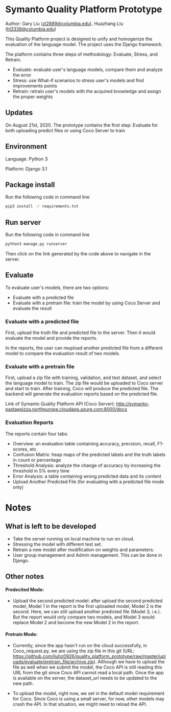 # Symanto Quality Platform Prototype

Author: Gary Liu (zl2889@columbia.edu), Huazhang Liu (hl3338@columbia.edu)

This Quality Platform project is designed to unify and homogenize the evaluation of the language model. The project uses the Django framework. 

The platform contains three steps of methodology: Evaluate, Stress, and Retrain.
* Evaluate: evaluate user's language models, compare them and analyze the error
* Stress: use What-if scenarios to stress user's models and find improvements points
* Retrain: retrain user's models with the acquired knowledge and assign the proper weights

## Updates

On August 21st, 2020. The prototype contains the first step: Evaluate for both uploading predict files or using Coco Server to train

## Environment

Language: Python 3

Platform: Django 3.1

## Package install

Run the following code in command line

```sh
pip3 install -r requirements.txt
```

## Run server

Run the following code in command line

```sh
python3 manage.py runserver
```

Then click on the link generated by the code above to navigate in the server.

## Evaluate

To evaluate user's models, there are two options:
* Evaluate with a predicted file
* Evaluate with a pretrain file: train the model by using Coco Server and evaluate the result

### Evaluate with a predicted file

First, upload the truth file and predicted file to the server. Then it would evaluate the model and provide the reports. 

In the reports, the user can reupload another predicted file from a different model to compare the evaluation result of two models. 

### Evaluate with a pretrain file

First, upload a zip file with training, validation, and test dataset, and select the language model to train. The zip file would be uploaded to Coco server and start to train. After training, Coco will produce the predicted file. The backend will generate the evaluation reports based on the predicted file.

Link of Symanto Quality Platform API (Coco Server): http://symanto-pastaepizza.northeurope.cloudapp.azure.com:8000/docs

### Evaluation Reports

The reports contain four tabs:
* Overview: an evaluation table containing accuracy, precision, recall, F1-scores, etc. 
* Confusion Matrix: heap maps of the predicted labels and the truth labels in count or percentage
* Threshold Analysis: analyze the change of accuracy by increasing the threshold in 5% every time
* Error Analysis: a table containing wrong predicted data and its content
* Upload Another Predicted File (for evaluating with a predicted file mode only)

# Notes

## What is left to be developed 

* Take the server running on local machine to run on cloud.
* Stressing the model with different test set.
* Retrain a new model after modification on weights and parameters.
* User group management and Admin management. This can be done in Django.

## Other notes

#### Predecited Mode:

* Upload the second predicted model: after upload the second predicted model, Model 1 in the report is the first uploaded model, Model 2 is the second. Here, we can still upload another predicted file (Model 3, i.e.). But the report would only compare two models, and Model 3 would replace Model 2 and become the new Model 2 in the report. 

#### Pretrain Mode:
* Currently, since the app hasn't run on the cloud successfully, in Coco_request.py, we are using the zip file in this git (URL: https://github.com/liuhz0926/quality_platform_prototype/raw/master/uploads/evaluate/pretrain_file/archive.zip). Although we have to upload the file as well when we submit the model, the Coco API is still reading this URL from the git since Coco API cannot read a local path. Once the app is available on the server, the dataset_url needs to be updated to the new path.

* To upload the model, right now, we set in the default model requirement for Coco. Since Coco is using a small server, for now, other models may crash the API. In that situation, we might need to reload the API.

